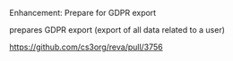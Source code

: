 Enhancement: Prepare for GDPR export

prepares GDPR export (export of all data related to a user)

https://github.com/cs3org/reva/pull/3756
